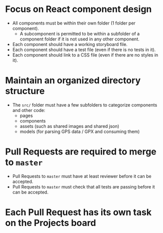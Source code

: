 # Focus on React component design
- All components must be within their own folder (1 folder per component).
  - A subcomponent is permitted to be within a subfolder of a component folder if it is not used in any other component.
- Each component should have a working storyboard file.
- Each component should have a test file (even if there is no tests in it).
- Each component should link to a CSS file (even if there are no styles in it).

# Maintain an organized directory structure
- The `src/` folder must have a few subfolders to categorize components and other code:
  - pages
  - components
  - assets (such as shared images and shared json)
  - models (for parsing GPS data / GPX and consuming them)

# Pull Requests are required to merge to `master`
- Pull Requests to `master` must have at least reviewer before it can be accepted.
- Pull Requests to `master` must check that all tests are passing before it can be accepted.

# Each Pull Request has its own task on the Projects board
